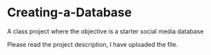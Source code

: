 # Creating-a-Database
A class project where the objective is a starter social media database

Please read the project description, I have uploaded the file.

